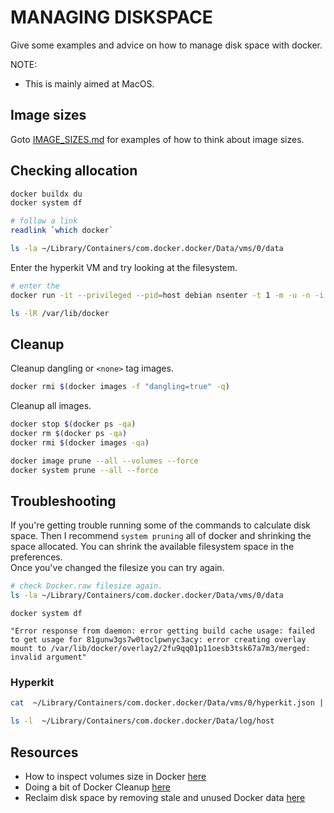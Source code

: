 # MANAGING DISKSPACE

Give some examples and advice on how to manage disk space with docker.  

NOTE:

* This is mainly aimed at MacOS.  

## Image sizes

Goto [IMAGE_SIZES.md](IMAGE_SIZES.md) for examples of how to think about image sizes.  

## Checking allocation

```sh
docker buildx du
docker system df

# follow a link
readlink `which docker`

ls -la ~/Library/Containers/com.docker.docker/Data/vms/0/data
```

Enter the hyperkit VM and try looking at the filesystem.  

```sh
# enter the 
docker run -it --privileged --pid=host debian nsenter -t 1 -m -u -n -i sh

ls -lR /var/lib/docker
```

## Cleanup

Cleanup dangling or `<none>` tag images.  

```sh
docker rmi $(docker images -f "dangling=true" -q)
```

Cleanup all images.  

```sh
docker stop $(docker ps -qa)
docker rm $(docker ps -qa)
docker rmi $(docker images -qa)

docker image prune --all --volumes --force
docker system prune --all --force
```

## Troubleshooting

If you're getting trouble running some of the commands to calculate disk space. Then I recommend `system pruning` all of docker and shrinking the space allocated. You can shrink the available filesystem space in the preferences.   
Once you've changed the filesize you can try again.  

```sh
# check Docker.raw filesize again.  
ls -la ~/Library/Containers/com.docker.docker/Data/vms/0/data
```

```log
docker system df

"Error response from daemon: error getting build cache usage: failed to get usage for 81gunw3gs7w0toclpwnyc3acy: error creating overlay mount to /var/lib/docker/overlay2/2fu9qq01p11oesb3tsk67a7m3/merged: invalid argument"
```

### Hyperkit

```sh
cat  ~/Library/Containers/com.docker.docker/Data/vms/0/hyperkit.json | jq .

ls -l  ~/Library/Containers/com.docker.docker/Data/log/host
```

## Resources

* How to inspect volumes size in Docker [here](https://medium.com/homullus/how-to-inspect-volumes-size-in-docker-de1068d57f6b)
* Doing a bit of Docker Cleanup [here](https://nodogmablog.bryanhogan.net/2021/11/doing-a-bit-of-docker-cleanup/)
* Reclaim disk space by removing stale and unused Docker data [here](https://medium.com/@alexeysamoshkin/reclaim-disk-space-by-removing-stale-and-unused-docker-data-a4c3bd1e4001)  

